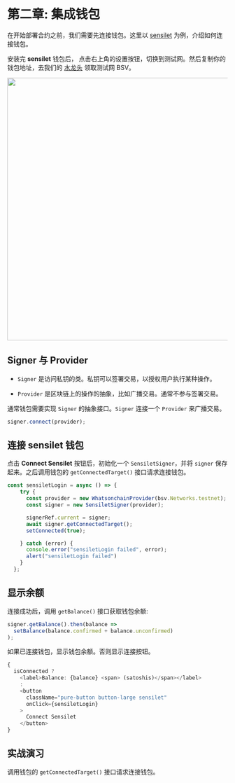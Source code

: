 # 第二章: 集成钱包

在开始部署合约之前，我们需要先连接钱包。这里以 [sensilet](https://sensilet.com) 为例，介绍如何连接钱包。

安装完 **sensilet** 钱包后， 点击右上角的设置按钮，切换到测试网。然后复制你的钱包地址，去我们的 [水龙头](https://scrypt.io/#faucet) 领取测试网 BSV。

<img src="https://github.com/sCrypt-Inc/image-hosting/blob/master/learn-scrypt-courses/testcoin.gif?raw=true" width="600">

## Signer 与 Provider

- `Signer` 是访问私钥的类。私钥可以签署交易，以授权用户执行某种操作。

- `Provider` 是区块链上的操作的抽象，比如广播交易。通常不参与签署交易。


通常钱包需要实现 `Signer` 的抽象接口。`Signer` 连接一个 `Provider` 来广播交易。

```ts
signer.connect(provider);
```


## 连接 **sensilet** 钱包

点击 **Connect Sensilet** 按钮后，初始化一个 `SensiletSigner`，并将 `signer` 保存起来。之后调用钱包的 `getConnectedTarget()` 接口请求连接钱包。

```ts
const sensiletLogin = async () => {
    try {
      const provider = new WhatsonchainProvider(bsv.Networks.testnet);
      const signer = new SensiletSigner(provider);

      signerRef.current = signer;
      await signer.getConnectedTarget();
      setConnected(true);

    } catch (error) {
      console.error("sensiletLogin failed", error);
      alert("sensiletLogin failed")
    }
  };
```

## 显示余额

连接成功后，调用 `getBalance()` 接口获取钱包余额:

```ts
signer.getBalance().then(balance => 
  setBalance(balance.confirmed + balance.unconfirmed)
);
```

如果已连接钱包，显示钱包余额。否则显示连接按钮。

```ts
{
  isConnected ?
    <label>Balance: {balance} <span> (satoshis)</span></label>
    :
    <button
      className="pure-button button-large sensilet"
      onClick={sensiletLogin}
    >
      Connect Sensilet
    </button>
}
```

## 实战演习

调用钱包的 `getConnectedTarget()` 接口请求连接钱包。
